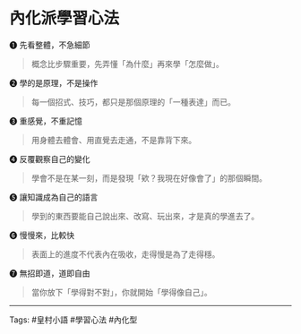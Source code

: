# 內化派學習心法

❶ 先看整體，不急細節  
> 概念比步驟重要，先弄懂「為什麼」再來學「怎麼做」。

❷ 學的是原理，不是操作  
> 每一個招式、技巧，都只是那個原理的「一種表達」而已。

❸ 重感覺，不重記憶  
> 用身體去體會、用直覺去走通，不是靠背下來。

❹ 反覆觀察自己的變化  
> 學會不是在某一刻，而是發現「欸？我現在好像會了」的那個瞬間。

❺ 讓知識成為自己的語言  
> 學到的東西要能自己說出來、改寫、玩出來，才是真的學進去了。

❻ 慢慢來，比較快  
> 表面上的進度不代表內在吸收，走得慢是為了走得穩。

❼ 無招即道，道即自由  
> 當你放下「學得對不對」，你就開始「學得像自己」。

---

Tags: #皇村小語 #學習心法 #內化型